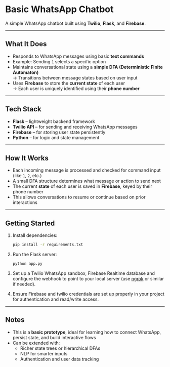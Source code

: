 # Basic WhatsApp Chatbot

A simple WhatsApp chatbot built using **Twilio**, **Flask**, and **Firebase**.

---

## What It Does

- Responds to WhatsApp messages using basic **text commands**
- Example: Sending `1` selects a specific option
- Maintains conversational state using a **simple DFA (Deterministic Finite Automaton)**  
  → Transitions between message states based on user input
- Uses **Firebase** to store the **current state** of each user  
  → Each user is uniquely identified using their **phone number**

---

## Tech Stack

- **Flask** – lightweight backend framework  
- **Twilio API** – for sending and receiving WhatsApp messages  
- **Firebase** – for storing user state persistently  
- **Python** – for logic and state management

---

## How It Works

- Each incoming message is processed and checked for command input (like `1`, `2`, etc.)
- A small DFA structure determines what message or action to send next
- The current **state** of each user is saved in **Firebase**, keyed by their phone number
- This allows conversations to resume or continue based on prior interactions

---

## Getting Started

1. Install dependencies:
   ```bash
   pip install -r requirements.txt
   ```

2. Run the Flask server:
   ```bash
   python app.py
   ```

3. Set up a Twilio WhatsApp sandbox, Firebase Realtime database and configure the webhook to point to your local server (use [ngrok](https://ngrok.com/) or similar if needed).

4. Ensure Firebase and twilio credentials are set up properly in your project for authentication and read/write access.

---

## Notes

- This is a **basic prototype**, ideal for learning how to connect WhatsApp, persist state, and build interactive flows
- Can be extended with:
  - Richer state trees or hierarchical DFAs
  - NLP for smarter inputs
  - Authentication and user data tracking


